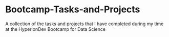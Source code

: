 # Bootcamp-Tasks-and-Projects
A collection of the tasks and projects that I have completed during my time at the HyperionDev Bootcamp for Data Science
